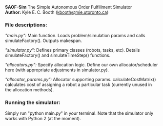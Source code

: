 **SAOF-Sim** The Simple Autonomous Order Fulfillment Simulator   
**Author:** Kyle E. C. Booth (kbooth@mie.utoronto.ca)  

### File descriptions:

*"main.py":* Main function. Loads problem/simulation params and calls simulateFactory(). Outputs makespan.

*"simulator.py":* Defines primary classes (robots, tasks, etc). Details simulateFactory() and simulateTimeStep() functions.

*"allocators.py":* Specify allocation logic. Define our own allocator/scheduler here (with appropriate adjustments in simulator.py). 

*"allocator_params.py":* Allocator supporting params. calculateCostMatrix() calculates cost of assigning a robot a particular task (currently unused in the allocation methods).

### Running the simulator:

Simply run "python main.py" in your terminal. Note that the simulator only works with Python 2 (at the moment). 
